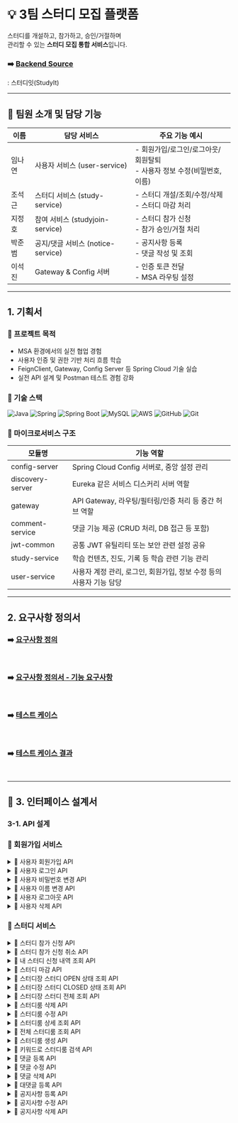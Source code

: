 # 💡 3팀 스터디 모집 플랫폼

스터디를 개설하고, 참가하고, 승인/거절하며  
관리할 수 있는 **스터디 모집 통합 서비스**입니다.

### ➡️ [Backend Source](https://github.com/backend20250319/BE09-3rd-3team)
: 스터디잇(StudyIt)

---
## 👥 팀원 소개 및 담당 기능

| 이름   | 담당 서비스                  | 주요 기능 예시                                                 |
|--------|-------------------------------|------------------------------------------------------------------|
| 임나연 | 사용자 서비스 (user-service)   | - 회원가입/로그인/로그아웃/회원탈퇴<br/>- 사용자 정보 수정(비밀번호, 이름)                        |
| 조석근 | 스터디 서비스 (study-service) | - 스터디 개설/조회/수정/삭제<br/>- 스터디 마감 처리            |
| 지정호 | 참여 서비스 (studyjoin-service) | - 스터디 참가 신청<br/>- 참가 승인/거절 처리                 |
| 박준범 | 공지/댓글 서비스 (notice-service) | - 공지사항 등록<br/>- 댓글 작성 및 조회                     |
| 이석진 | Gateway & Config 서버        | - 인증 토큰 전달<br/>- MSA 라우팅 설정                          |

---
## 1. 기획서


### 🎯 프로젝트 목적

- MSA 환경에서의 실전 협업 경험
- 사용자 인증 및 권한 기반 처리 흐름 학습
- FeignClient, Gateway, Config Server 등 Spring Cloud 기술 실습
- 실전 API 설계 및 Postman 테스트 경험 강화


### 🚀 기술 스택

![Java](https://img.shields.io/badge/Java-007396?style=for-the-badge&logo=java&logoColor=white)
![Spring](https://img.shields.io/badge/Spring-6DB33F?style=for-the-badge&logo=spring&logoColor=white)
![Spring Boot](https://img.shields.io/badge/SpringBoot-6DB33F?style=for-the-badge&logo=springboot&logoColor=white)
![MySQL](https://img.shields.io/badge/MySQL-4479A1?style=for-the-badge&logo=mysql&logoColor=white)
![AWS](https://img.shields.io/badge/AWS-232F3E?style=for-the-badge&logo=amazonaws&logoColor=white)
![GitHub](https://img.shields.io/badge/GitHub-181717?style=for-the-badge&logo=github&logoColor=white)
![Git](https://img.shields.io/badge/Git-F05032?style=for-the-badge&logo=git&logoColor=white)

### 🧩 마이크로서비스 구조
| 모듈명           | 기능 역할                                                |
|------------------|-----------------------------------------------------------|
| config-server     | Spring Cloud Config 서버로, 중앙 설정 관리                      |
| discovery-server  | Eureka 같은 서비스 디스커리 서버 역할                          |
| gateway           | API Gateway, 라우팅/필터링/인증 처리 등 중간 허브 역할           |
| comment-service   | 댓글 기능 제공 (CRUD 처리, DB 접근 등 포함)                    |
| jwt-common        | 공통 JWT 유틸리티 또는 보안 관련 설정 공유                      |
| study-service     | 학습 컨텐츠, 진도, 기록 등 학습 관련 기능 관리                   |
| user-service      | 사용자 계정 관리, 로그인, 회원가입, 정보 수정 등의 사용자 기능 담당 |


---
## 2. 요구사항 정의서
### ➡️ [요구사항 정의](https://docs.google.com/spreadsheets/d/1HtXuEdEVc-X33P9dlSijZ4n9vdVsh1qGxlXfCI01yM8/edit?gid=2066474634#gid=2066474634)
</br>

### ➡️ [요구사항 정의서 - 기능 요구사항](https://docs.google.com/spreadsheets/d/1HtXuEdEVc-X33P9dlSijZ4n9vdVsh1qGxlXfCI01yM8/edit?gid=2019732067#gid=2019732067)
</br>

### ➡️ [테스트 케이스](https://docs.google.com/spreadsheets/d/1HtXuEdEVc-X33P9dlSijZ4n9vdVsh1qGxlXfCI01yM8/edit?gid=0#gid=0)
</br>

### ➡️ [테스트 케이스 결과](https://docs.google.com/spreadsheets/d/1HtXuEdEVc-X33P9dlSijZ4n9vdVsh1qGxlXfCI01yM8/edit?gid=1961251299#gid=1961251299)
</br>


---


## 🧻 3. 인터페이스 설계서
### 3-1. API 설계

### 👤 회원가입 서비스
<details>
    <summary>📌 사용자 회원가입 API</summary>

### 📤 요청 정보

- **HTTP 메서드**: `POST`
- **URL**: `http://localhost:8080/user/signup`
- **Content-Type**: `application/json`

### 📦 요청 바디 (Request Body)

```json
{
  "userId": "user12",
  "password": "user12",
  "name": "user12"
}

```

| 필드명 | 타입 | 필수 | 설명 |
| --- | --- | --- | --- |
| userId | string | ✅ | 사용자 고유 ID. 로그인 시 사용되며 시스템 내에서 중복될 수 없음 |
| password | string | ✅ | 사용자 계정 비밀번호. 보안상 암호화되어 저장되어야 함 |
| name | string | ✅ | 사용자 실명 또는 닉네임. 사용자 프로필 등에 노출될 수 있음 |

### 📥 응답 정보

- **HTTP 상태코드**: `201 Created`
- **Content-Type**: `application/json`

### 📄 응답 바디 구조

| 필드명 | 타입 | 설명 |
| --- | --- | --- |
| success | boolean | 요청이 성공했는지 여부 (`true` 또는 `false`) |
| data | null | 현재 사용되지 않으며 향후 확장을 위해 예약된 필드 |
| errorCode | null | 오류 발생 시 코드가 입력됨. 성공 시에는 `null` |
| message | string | 안내 또는 오류 메시지. 성공 시에는 빈 문자열 또는 간단 메시지 |
| timestamp | string | 응답 생성 시간 (ISO 8601 형식 문자열) |

---

### ✅ 성공 응답 예시

```json
{
  "success": true,
  "data": null,
  "errorCode": null,
  "message": "",
  "timestamp": "2025-06-15T18:55:00.000"
}

```


### ❌ 실패 예시 -1 (중복된 userId)

```json
{
  "success": false,
  "data": null,
  "errorCode": "DUPLICATE_USER",
  "message": "이미 존재하는 사용자 ID 입니다.",
  "timestamp": "2025-06-15T18:55:30.123"
}

```

### ❌ 실패 예시 -2 (필드값 공백)

```json
{
  "success": false,
  "data": null,
  "errorCode": "INVALID_USER_ID", // INVALID_PASSWORD, INVALID_NAME
  "message": "아이디는 필수 입력값입니다.", // 비밀번호는 필수 입력 항목입니다. , 이름은 필수 입력 항목입니다.
  "timestamp": "2025-06-15T18:55:30.123"
}
```


###📝 참고 사항

- `userId`는 반드시 고유해야 하며, 중복된 경우 400 오류 또는 사용자 정의 오류 코드가 반환됩니다.
- 비밀번호는 절대 평문으로 저장되어서는 안 되며, 반드시 해시 암호화 처리가 필요합니다.
- 보안을 위해 최소 비밀번호 정책 및 유효성 검사를 서버 또는 클라이언트 단에서 추가하는 것이 좋습니다.
</details>

<details>
    <summary>📌 사용자 로그인 API</summary>
## 📤 요청 정보

- **HTTP 메서드**: `POST`
- **URL**: `http://localhost:8080/user/login`
- **Content-Type**: `application/json`

### 📦 요청 바디 (Request Body)

```json
{
  "userId": "user08",
  "password": "user08"
}
```

| 필드명 | 타입 | 필수 | 설명 |
| --- | --- | --- | --- |
| userId | string | ✅ | 로그인 대상 사용자 ID |
| password | string | ✅ | 해당 사용자 ID에 대한 비밀번호 |


## 📥 응답 정보

- **Content-Type**: `application/json`

### 응답 구조

| 필드명 | 타입 | 설명 |
| --- | --- | --- |
| success | boolean | 로그인 성공 여부 |
| data | object | 로그인 성공 시 토큰 정보를 포함하는 객체 |
| ┗ accessToken | string | API 인증을 위한 액세스 토큰 (Bearer Token 등) |
| ┗ refreshToken | string | 액세스 토큰 만료 시 재발급 요청에 사용되는 토큰 |
| errorCode | string or null | 실패 시 에러 코드, 성공 시에는 null |
| message | string | 로그인 처리 결과에 대한 메시지 |
| timestamp | string | 응답이 생성된 시간 (ISO-8601 형식) |

### ✅ 로그인 성공 응답 예시

```json
{
  "success": true,
  "data": {
    "accessToken": "eyJhbGciOiJIUzI1NiIsInR5cCI6IkpXVCJ9...",
    "refreshToken": "d4b9ef3a-d2e4-4c77-bcc1-3f8c304b3d10"
  },
  "errorCode": null,
  "message": "",
  "timestamp": "2025-06-15T19:20:00.000"
}
```

### ❌ 로그인 실패 예시

```json
{
  "success": false,
  "data": null,
  "errorCode": "INVALID_CREDENTIALS",
  "message": "아이디 또는 비밀번호가 올바르지 않습니다.",
  "timestamp": "2025-06-15T19:21:12.000"
}
```
</details>


<details>
    <summary>📌 사용자 비밀번호 변경 API</summary>

## 📤 요청 정보

- **HTTP 메서드**: `PATCH`
- **URL**: `http://localhost:8080/user/{username}/password`
- **Content-Type**: `application/json`
- **인증 필요**: ✅ 로그인 필요 (본인만 가능)

### 🔧 경로 변수 (Path Variable)

| 변수명 | 타입 | 필수 | 설명 |
| --- | --- | --- | --- |
| username | string | ✅ | 비밀번호를 변경할 사용자 ID |


### 📦 요청 바디 (Request Body)

```json
{
  "currentPassword": "user12",
  "newPassword": "user13"
}
```

| 필드명 | 타입 | 필수 | 설명 |
| --- | --- | --- | --- |
| currentPassword | string | ✅ | 현재 사용자의 비밀번호 (본인 인증용) |
| newPassword | string | ✅ | 새로 설정할 비밀번호 (서버의 비밀번호 정책 적용) |


## 📥 응답 정보

### 📄 성공 응답 구조

| 필드명 | 타입 | 설명 |
| --- | --- | --- |
| success | boolean | 비밀번호 변경 성공 여부 |
| data | object | 변경 전후 비밀번호 요약 정보 (`before`, `after` 등) |
| errorCode | string | 실패 시 오류 코드, 성공 시 `null` |
| message | string | 안내 또는 실패 메시지 |
| timestamp | string | 응답 시간 (ISO 8601 형식) |


### ✅ 성공 응답 예시

```json
{
  "success": true,
  "data": {
    "before": "******",
    "after": "user13"
  },
  "errorCode": null,
  "message": "비밀번호가 성공적으로 변경되었습니다.",
  "timestamp": "2025-06-15T19:55:00.000"
}
```

> ⚠ 실제 비밀번호를 그대로 노출하지 않고 "****" 또는 비밀번호 길이, 변경 여부 정도만 요약해서 반환하는 것이 보안상 안전합니다.

### ❌ 실패 응답 예시

### 1. 사용자를 찾을 수 없는 경우

- **Status Code**: `400 Bad Request`
- **Content-Type**: `application/json`

```json
"해당 사용자를 찾을 수 없습니다."
```
### 2. 현재 비밀번호가 일치하지 않는 경우

```json
"현재 비밀번호가 올바르지 않습니다."
```
    
</details>

<details>
    <summary>📌 사용자 이름 변경 API</summary>

### 📤 요청 정보

- **HTTP 메서드**: `PATCH`
- **URL**: `http://localhost:8080/user/{userId}/name`
- **Content-Type**: `application/json`
- **인증 필요**: ✅ 로그인된 사용자만 가능 (보통 본인만 가능)

### 🔧 경로 변수 (Path Variable)

| 이름 | 타입 | 필수 | 설명 |
| --- | --- | --- | --- |
| userId | string | ✅ | 이름을 변경할 대상 사용자 ID |


### 📦 요청 바디 (Request Body)

| 필드명 | 타입 | 필수 | 설명 |
| --- | --- | --- | --- |
| name | string | ✅ | 새로 설정할 사용자 이름 |

### 📥 응답 정보

| 필드명 | 타입 | 설명 |
| --- | --- | --- |
| success | boolean | 요청 성공 여부 |
| data | null | 현재는 사용되지 않음 |
| errorCode | string | 오류 발생 시 반환되는 에러 코드 (성공 시 `null`) |
| message | string | 결과에 대한 메시지 |
| timestamp | string | 응답 생성 시간 (ISO 8601 형식) |

### ✅ 성공 응답 예시

```json
{
  "success": true,
  "data": null,
  "errorCode": null,
  "message": "이름이 성공적으로 변경되었습니다.",
  "timestamp": "2025-06-15T19:45:00.000"
}
```

### ❌ 실패 응답 예시 — 사용자 없음

- **HTTP 상태 코드**: `400 Bad Request`
- **Content-Type**: `application/json`

```json

  "해당 사용자를 찾을 수 없습니다."
```

### 📝 참고 사항

- 요청자는 보통 본인이어야 하며, 다른 사용자의 이름은 변경할 수 없습니다.
- 존재하지 않는 `userId`로 요청 시 400 상태 코드와 함께 `"해당 사용자를 찾을 수 없습니다."`라는 메시지를 반환합니다.
- 이름에 대해 공백 또는 최대 길이 제한 등의 유효성 검사가 포함될 수 있습니다.
</details>



<details>
    <summary>📌 사용자 로그아웃 API</summary>

### 📤 요청 정보

- **HTTP 메서드**: `POST`
- **URL**: `http://localhost:8080/user/logout`
- **Content-Type**: `application/json`
- **인증 필요**: ✅ 로그인 상태에서 사용 (일반적으로 AccessToken 함께 전달됨)


### 📦 요청 바디 (Request Body)

```json
{
  "refreshToken": "eyJhbGciOiJIUzUxMiJ9.eyJzdWIiOiJ..."
}
```

| 필드명 | 타입 | 필수 | 설명 |
| --- | --- | --- | --- |
| refreshToken | string | ✅ | 현재 사용자의 세션에 발급된 리프레시 토큰 |


### 📥 응답 정보

| 필드명 | 타입 | 설명 |
| --- | --- | --- |
| success | boolean | 요청 성공 여부 |
| data | null | 로그아웃 처리이므로 데이터는 `null` |
| errorCode | string | 실패 시 오류 코드 (`INVALID_TOKEN`, `UNAUTHORIZED`) 등 |
| message | string | 결과 메시지 |
| timestamp | string | 응답 생성 시각 (ISO 8601 형식) |

### ✅ 성공 응답 예시 (`200 OK`)

```json
{
  "success": true,
  "data": null,
  "errorCode": null,
  "message": "로그아웃이 성공적으로 완료되었습니다.",
  "timestamp": "2025-06-15T20:05:00.000"
}

```

### ❌ 실패 응답 예시 — 잘못된 또는 만료된 토큰 (`401 Unauthorized`)

```json
{
  "error": "Unauthorized",
  "message": "Full authentication is required to access this resource"
}
```
</details>


<details>
    <summary>📌 사용자 삭제 API</summary>

### 📤 요청 정보

- **HTTP 메서드**: `DELETE`
- **URL**: `http://localhost:8080/user/{username}/delete`
- **인증 필요**: ✅ 로그인된 사용자
- **Content-Type**: 없음 (Body 필요 없음)

### 🔧 경로 변수 (Path Variable)

| 변수명 | 타입 | 필수 | 설명 |
| --- | --- | --- | --- |
| username | string | ✅ | 삭제 대상 사용자의 고유 ID |

> 예:
> 
> 
> `DELETE http://localhost:8080/user/user12/delete`
> 

### 📥 응답 정보

응답은 JSON 형식이며 다음과 같은 구조를 가집니다:

| 필드명 | 타입 | 설명 |
| --- | --- | --- |
| success | boolean | 요청 성공 여부 (`true` or `false`) |
| data | null | 삭제 작업이므로 일반적으로 `null` 반환 |
| errorCode | string | 실패 시 반환되는 에러 코드 (성공 시 `null`) |
| message | string | 처리 결과에 대한 설명 메시지 |
| timestamp | string | 응답 생성 시각 (ISO 8601 형식) |

### ✅ 사용자 삭제 성공 응답 예시

```json
{
  "success": true,
  "data": null,
  "errorCode": null,
  "message": "회원 탈퇴가 완료되었습니다.",
  "timestamp": "2025-06-15T20:10:00.000"
}
```

### ❌ 실패 응답 예시 1 — 사용자가 존재하지 않음

- **HTTP 상태 코드**: `400 Bad Request`
- **Content-Type**: `application/json`

```json
  "해당 사용자를 찾을 수 없습니다."
```

### ❌ 실패 응답 예시 2 — 본인이 아닌 사용자 요청

```json
{
  "success": false,
  "data": null,
  "errorCode": "UNAUTHORIZED",
  "message": "본인만 탈퇴할 수 있습니다.",
  "timestamp": "2025-06-15T20:12:00.000"
}
```

### 📝 참고 사항

- `username`은 시스템 내에서 실제로 존재하는 사용자여야 합니다.
- 본인이 아닌 계정을 삭제하려는 경우 `403 Forbidden` 또는 `400 Bad Request`가 반환될 수 있습니다.
- 삭제 처리는 보통 논리 삭제(soft delete) 또는 물리 삭제 중 정책에 따라 다를 수 있습니다.
</details>


### 📕 스터디 서비스
<details>
    <summary>📌 스터디 참가 신청 API</summary>
    
### 📤 요청 정보

- **메서드(Method)**: `POST`
- **URL**: `http://localhost:8080/study/join`
- **헤더(Headers)**:
    - `Content-Type: application/json`
    - `Authorization: Bearer {토큰}`

### 📦 요청 바디 (Request Body)

```json
{
  "studyRoomId": 1
}

```

| 필드명 | 타입 | 필수 여부 | 설명 |
| --- | --- | --- | --- |
| studyRoomId | integer | ✅ 필수 | 참가하려는 스터디의 고유 ID 값입니다 |

### 📥 응답 정보

응답은 JSON 형식이며, 아래와 같은 필드를 포함합니다.

| 필드명 | 타입 | 설명 |
| --- | --- | --- |
| success | boolean | 요청 성공 여부 (`true` 또는 `false`) |
| data | string | 응답 관련 데이터 또는 메시지 (성공 시 안내 메시지 등) |
| errorCode | string | 실패 시 반환되는 에러 코드 (성공 시 `null`) |
| message | string | 실패 사유에 대한 설명 메시지 (성공 시 `null`) |
| timestamp | string | 응답 시간 (ISO-8601 형식의 타임스탬프) |

---

### ✅ 성공 응답 예시

```json
{
  "success": true,
  "data": "스터디 참여 신청이 완료되었습니다.",
  "errorCode": null,
  "message": null,
  "timestamp": "2025-06-15T17:45:00.123"
}

```
### ❌ 실패 응답 예시 1 - 신청한 스터디에 재 신청 시

```json
{
  "success": false,
  "data": null,
  "errorCode": "DUPLICATE_STUDY",
  "message": "이미 신청한 스터디입니다.",
  "timestamp": "2025-06-15T17:45:12.456"
}

```

### ❌ 실패 응답 예시 2 - 존재하지 않는 StudyRoomId 값 입력 시

```json
{
    "success": false,
    "data": null,
    "errorCode": "STUDY_NOT_FOUND",
    "message": "스터디 ID : 123에 해당하는 스터디를 찾을 수 없습니다.",
    "timestamp": "2025-06-15T17:04:18.8901431"
}

```

### 📝 비고

- 인증된 사용자만 호출 가능합니다.
- 이미 신청한 스터디에 다시 신청할 경우 `DUPLICATE_STUDY` 에러가 반환됩니다.
- `studyRoomId` 값이 존재하는지 백엔드에서 확인합니다.
</details>

<details>
    <summary>📌 스터디 참가 신청 취소 API</summary>

### 📤 요청 정보

- **메서드(Method)**: `DELETE`
- **URL**: `http://localhost:8080/study/cancel/{id}`
- **인증 필요**: ✅ `Bearer 토큰` 필요 (로그인 유저 기준)

### 📌 경로 파라미터 (Path Parameter)

| 이름 | 타입 | 필수 | 설명 |
| --- | --- | --- | --- |
| id | Long | ✅ | 취소하려는 스터디의 고유 ID (`studyRoomId`) |

예: `DELETE http://localhost:8080/study/cancel/{studyRoomId}`

### ❌ 요청 바디 (Request Body)

- 없음 (Body 없이 요청합니다)

### 📥 응답 정보 (Response)

| 필드명 | 타입 | 설명 |
| --- | --- | --- |
| success | boolean | 요청 성공 여부 |
| data | string | 메시지 또는 결과 데이터 (`성공 시 취소 안내 메시지`) |
| errorCode | string | 실패 시 에러 코드 (`성공 시 null`) |
| message | string | 실패 시 상세 메시지 (`성공 시 null`) |
| timestamp | string | 응답 생성 시간 (ISO-8601 형식) |

### ✅ 성공 응답 예시

```json
{
  "success": true,
  "data": "스터디 신청이 성공적으로 취소되었습니다.",
  "errorCode": null,
  "message": null,
  "timestamp": "2025-06-15T17:50:23.456"
}

```

### ❌ 실패 응답 예시 1 — 신청 내역 없음

```json
{
  "success": false,
  "data": null,
  "errorCode": "STUDY_NOT_FOUND",
  "message": "해당 유저는 이 스터디에 신청한 내역이 없습니다.",
  "timestamp": "2025-06-15T17:51:01.789"
}

```
### ❌ 실패 응답 예시 2 — 상태가 대기(PENDING)가 아님

```json
{
  "success": false,
  "data": null,
  "errorCode": "INVALID_STATUS",
  "message": "대기 상태(PENDING)인 신청만 취소할 수 있습니다.",
  "timestamp": "2025-06-15T17:51:30.000"
}

```
### 📝 비고

- 이 API는 로그인한 사용자의 신청 내역 중 `대기 상태(PENDING)`인 것만 취소할 수 있습니다.
- 승인된 신청(예: `APPROVED`, `REJECTED`)은 취소할 수 없습니다.
- 스터디 ID는 존재해야 하며, 유효하지 않으면 `STUDY_NOT_FOUND` 오류가 발생합니다.

</details>


<details>
    <summary>📌 내 스터디 신청 내역 조회 API</summary>
    
### 📤 요청 정보

- **메서드(Method)**: `GET`
- **URL**: `http://localhost:8080/study/me`
- **인증 필요**: ✅ `Bearer 토큰` 필요 (로그인된 사용자 기준)

### 📥 응답 정보

| 필드명 | 타입 | 설명 |
| --- | --- | --- |
| success | boolean | 요청 성공 여부 (`true` 또는 `false`) |
| data | array 또는 string | 사용자의 스터디 신청 내역 리스트 (`없으면 빈 문자열 ""`) |
| errorCode | string 또는 null | 실패 시 에러 코드 (성공 시 `null`) |
| message | string 또는 null | 실패 또는 안내 메시지 (성공 시 `null`) |
| timestamp | string | 응답 시간 (ISO-8601 형식) |

### 🔍 data 내부 구조 (성공 시 array)

| 필드명 | 타입 | 설명 |
| --- | --- | --- |
| id | integer | 신청 내역 고유 ID |
| studyRoomId | integer | 신청한 스터디룸의 ID |
| title | string | 스터디 제목 |
| description | string | 스터디 설명 |
| category | string | 카테고리 |
| status | string | 신청 상태 (`PENDING`, `APPROVED` 등) |
| createdAt | string | 신청 일시 |

### ✅ 예시 응답 (내역 존재 시)

```json
{
  "success": true,
  "data": [
    {
      "id": 12,
      "studyRoomId": 101,
      "title": "자바 스터디",
      "description": "초급 자바 프로그래밍 공부",
      "category": "프로그래밍",
      "status": "PENDING",
      "createdAt": "2025-06-10T14:32:45.000"
    }
  ],
  "errorCode": null,
  "message": null,
  "timestamp": "2025-06-15T18:10:22.123"
}

```

### ✅ 예시 응답 (내역 없음)

```json
{
  "success": true,
  "data": "신청한 스터디가 없습니다.",
  "errorCode": null,
  "message": null,
  "timestamp": "2025-06-15T18:12:00.789"
}

```

### 📝 비고

- 반환되는 스터디 신청 상태는 예: `PENDING`, `APPROVED`, `REJECTED` 등이 될 수 있습니다.
- 이 API는 사용자 개인의 스터디 활동을 효과적으로 관리하기 위해 유용합니다.
</details>

<details>
    <summary>📌 스터디 마감 API</summary>

### 📤 요청 정보

- **HTTP 메서드**: `PUT`
- **URL**: `http://localhost:8080/study/close/{studyRoomId}`
- **Content-Type**: 없음
- **인증 필요**: ✅ 로그인 필요 (스터디 생성자 또는 관리자만 허용)

### 🔧 경로 변수 (Path Parameter)

| 변수명 | 타입 | 필수 | 설명 |
| --- | --- | --- | --- |
| studyId | integer | ✅ | 종료하려는 스터디의 고유 ID |

예시 요청:

`PUT http://localhost:8080/study/close/5`

### 📥 응답 정보

### ✅ 성공 시 (200 OK)

```json
[]

### ❌ 실패 시 (404 Not Found 등)

```json
{
  "error": "Study Not Found",
  "message": "해당 스터디룸을 찾을수 없습니다. id=100",
  "timestamp": "2025-06-16T12:36:19.686847",
  "status": 404
}
```

### 📝 참고 사항

- 이 API는 스터디룸이 `OPEN` 상태일 때만 마감이 가능합니다. 이미 `CLOSED` 상태이면 중복 마감 요청을 방지해야 합니다.
- 마감된 스터디는 이후 신청, 수정이 제한되며, **읽기 전용** 상태로 전환됩니다.
- 마감 일시는 `closedAtFormatted` 필드로 별도 저장되거나 응답에 포함될 수 있습니다.
</details>


<details>
    <summary>📌 스터디장 스터디 OPEN 상태 조회 API</summary>
    
### 📤 요청 정보

- **HTTP 메서드**: `GET`
- **URL**: `http://localhost:8080/study/statuses/user/{userId}/open`

### 📌 경로 변수 (Path Parameters)

| 이름 | 타입 | 설명 |
| --- | --- | --- |
| `userId` | string | 오픈된 스터디 상태를 조회할 사용자의 고유 ID (예: `user100`) |

### 📤 응답

요청에 성공하면, 해당 사용자가 개설한 **오픈 상태의 스터디 목록**을 JSON 배열 형식으로 반환합니다.

### ✅ 응답 구조 (Array of Objects)

| 필드명 | 타입 | 설명 |
| --- | --- | --- |
| `studyRoomId` | integer | 스터디 고유 ID |
| `organizerId` | string | 스터디 개설자 ID |
| `userId` | string | 스터디에 연관된 사용자 ID |
| `status` | string | 스터디 상태 (예: `OPEN`) |

### 📘 응답 예시

### ▶ 스터디가 존재할 경우(200 OK):

```json
[
  {
    "studyRoomId": 1,
    "organizerId": "user08",
    "userId": "user08",
    "status": "OPEN"
  }
]
```

### ▶ 오픈된 스터디가 없을 경우:

```json
[]
```

### 📌 요약

이 엔드포인트는 사용자가 현재 참여하거나 개설한 **오픈 상태의 스터디 목록을 확인할 때** 유용합니다.

응답은 사용자의 활성 스터디 목록을 나열하거나, 오픈된 스터디가 없을 경우 빈 배열을 반환합니다.
    
</details>


<details>
    <summary>📌 스터디장 스터디 CLOSED 상태 조회 API</summary>

### 📌 엔드포인트

- **HTTP 메서드**: `GET`
- **URL**: `http://localhost:8080/study/statuses/user/{userId}/closed`

### 📄 설명

이 엔드포인트는 특정 사용자(`userId`)의 **종료된(Closed)** 스터디 상태를 조회하는 데 사용됩니다.

즉, 더 이상 활성화되지 않은 스터디(마감된 스터디)에 대한 정보를 가져옵니다.

### 📥 요청 파라미터

| 이름 | 위치 | 타입 | 설명 |
| --- | --- | --- | --- |
| `userId` | 경로 변수(Path) | string | 스터디 상태를 조회할 사용자의 고유 ID (예: `user100`) |

### 📤 응답 형식

응답은 JSON 배열 형식이며, 사용자의 **종료된 스터디 상태 객체 목록**을 포함합니다.

각 객체는 아래와 같은 필드를 가질 수 있습니다:

| 필드명 | 타입 | 설명 |
| --- | --- | --- |
| `studyRoomId` | integer | 스터디 고유 ID |
| `organizerId` | string | 스터디 개설자 ID |
| `userId` | string | 스터디에 연관된 사용자 ID |
| `status` | string | 스터디 상태 (`CLOSED`) |

### 📘 응답 예시

### ▶ 스터디가 존재할 경우:

```json
[
  {
    "studyRoomId": 2,
    "organizerId": "user08",
    "userId": "user08",
    "status": "CLOSED"
  }
]
```

### ▶ 종료된 스터디가 없을 경우:

```json
[]
```

### 📌 비고

- 응답은 스터디 상태 객체 배열이거나,
- 사용자가 종료한 스터디가 없을 경우에는 **빈 배열**을 반환합니다.
    
</details>

<details>
    <summary>📌 스터디장 스터디 전체 조회 API</summary>

### 📥 요청 정보

- **HTTP 메서드**: `GET`
- **URL**: `http://localhost:8080/study/statuses/user/{userId}`
- **경로 파라미터**:
    - `userId` (문자열): 상태를 조회할 대상 사용자의 ID

---

### 📤 응답 정보

응답은 **JSON 형식의 배열**로 반환되며, 해당 사용자와 관련된 모든 스터디 상태 정보를 포함합니다.

구조는 다음과 같습니다:

### ✅ 성공 응답 (200 OK)

- **응답 내용**:

```json

[
  {
    "studyRoomId": 0,
    "organizerId": "organizer01",
    "userId": "user02",
    "status": "approved"
  }
]

```

- 각 객체는 다음 정보를 포함합니다:
    - `studyRoomId` (정수): 스터디 방의 고유 ID
    - `organizerId` (문자열): 방을 개설한 조직자 ID
    - `userId` (문자열): 상태를 조회한 사용자 ID
    - `status` (문자열): 해당 스터디에서 사용자의 현재 상태 (`waiting`, `approved`, `rejected` 등)

### ❌ 실패 응답 ( 200 OK + 빈 배열)

- 사용자의 스터디 상태 정보가 **없을 경우**, 빈 배열이 반환됩니다:

```json

[]

```

이것은 다음을 의미할 수 있습니다:

- 해당 사용자가 존재하지 않거나
- 현재 어떤 스터디에도 속하지 않음

### 💡 비고

- `userId`가 정확하고 유효한 값인지 확인하세요.
- 이 엔드포인트는 **사용자의 스터디 참여 상태를 효과적으로 추적**하고 관리하는 데 유용합니다.
- JSON 응답 구조는 구현에 따라 약간 변경될 수 있습니다.
    
</details>

<details>
    <summary>📌 스터디룸 삭제 API</summary>

### 📤 요청 정보

- **HTTP 메서드**: `DELETE`
- **URL**: `http://localhost:8080/study/delete/{studyRoomId}`
- **Content-Type**: 없음
- **인증 필요**: ✅ 로그인 필요 (스터디 개설자 또는 관리자 권한 필요)

---

### 🔧 경로 변수 (Path Parameter)

| 이름 | 타입 | 필수 | 설명 |
| --- | --- | --- | --- |
| studyRoomId | integer | ✅ | 삭제할 스터디룸의 고유 ID 값 |

예시:

`DELETE http://localhost:8080/study/delete/3`


### 📥 응답 정보

| HTTP 상태 코드 | 설명 |
| --- | --- |
| `204 No Content` | 스터디 삭제 성공. 본문 없이 상태 코드만 반환됨 |
| `404 Not Found` | 해당 ID의 스터디룸이 존재하지 않음. 오류 메시지를 포함한 JSON 반환 |

### ✅ 삭제 성공 응답 예시

- **Status Code**: `204 No Content`
- **Body**: 없음

### ❌ 삭제 실패 응답 예시 (존재하지 않는 studyRoomId)

- **Status Code**: `404 Not Found`
- **Content-Type**: `application/json`

```json
{
    "error": "스터디 상태 레코드를 찾을 수 없습니다. id=
}
```

### 📝 참고 사항

- 이 요청은 스터디룸이 실제로 존재하고, 사용자가 해당 스터디의 **삭제 권한을 보유**해야만 성공합니다.
- 삭제된 스터디룸은 복구되지 않으며, 관련 신청 내역이나 활동 기록도 함께 무효화될 수 있습니다.
- 프론트엔드에서는 `204` 응답을 받으면 목록에서 해당 스터디를 제거하고, `404` 응답 시 사용자에게 “존재하지 않는 스터디입니다.” 등의 알림을 제공해야 합니다.

</details>

<details>
    <summary>📌 스터디룸 수정 API</summary>

### 📤 요청 정보

- **HTTP 메서드**: `PUT`
- **URL**: `http://localhost:8080/study/update/{studyRoomId}`
- **Content-Type**: `application/json`
- **인증 필요**: ✅ 로그인 필요 (스터디 개설자 또는 관리자 권한)

### 📦 요청 바디 예시

```json
{
  "title": "기본부터 시작하는 JPA!!",
  "description": "초보자 대상으로 하는 JPA 학습입니다.",
  "category": "#백엔드#BackEnd#풀스택",
  "maxMembers": 10
}
```

| 파라미터 | 타입 | 필수 | 설명 |
| --- | --- | --- | --- |
| title | string | ✅ | 수정할 스터디 제목 |
| description | string | ✅ | 수정할 스터디 설명 |
| category | string | ✅ | 해시태그 또는 분류 문자열 |
| maxMembers | integer | ✅ | 최대 모집 인원 |

### 📥 응답 정보

- **HTTP 상태 코드**: `200 OK` (성공 시) / `400 Bad Request` (에러 시)
- **Content-Type**: `application/json`

### ✅ 성공 응답 예시

```json
{
  "studyRoomId": 2,
  "title": "기본부터 시작하는 JPA!!",
  "description": "초보자 대상으로 하는 JPA 학습입니다.",
  "organizer": "홍길동",
  "status": "OPEN",
  "category": "#백엔드#BackEnd#풀스택",
  "maxMembers": 10,
  "createdAtFormatted": "2025-06-01 10:00",
  "closedAtFormatted": null
  }
```

### ❌ 실패 응답 예시 - 1 (존재하지 않는 스터디룸 수정 요청 시)

- **상태 코드**: `400 Bad Request`

```json
{
    "error": "스터디 상태 레코드를 찾을 수 없습니다. id=133"
}
```

### ❌ 실패 응답 예시 - 2 (Title 공백 수정 시)

```json
{
    "error": "Invalid Study Request",
    "message": "수정할 제목은 비어 있을 수 없습니다.",
    "timestamp": "2025-06-16T12:15:00.2349671",
    "status": 400
}
```

### ❌ 실패 응답 예시 - 3 (maxMembers 값이 0 일때)

```json
{
    "error": "Invalid Study Request",
    "message": "최대 인원은 1명 이상이어야 합니다.",
    "timestamp": "2025-06-16T12:17:50.6740241",
    "status": 400
}
```

### 📝 참고 사항

- `maxMembers`는 1 이상이어야 하며, 서버 측에서 유효성 검사 필요
- `category`는 클라이언트에서 `#태그1#태그2` 형식으로 전송, 백엔드에서는 분리 가능
- 수정 후 응답 객체는 생성 시와 동일한 구조를 유지하며, `studyRoomId`를 기준으로 변경된 정보를 확인 가능
  
</details>


<details>
    <summary>📌 스터디룸 상세 조회 API</summary>
    
### 📤 요청 정보

- **HTTP 메서드**: `GET`
- **URL**: `http://localhost:8080/study/search/{studyRoomid}`
- **Content-Type**: 없음
- **인증 필요**: ✅ 로그인된 사용자 (예: JWT 토큰)

### 🔧 경로 변수 (Path Parameter)

| 이름 | 타입 | 필수 | 설명 |
| --- | --- | --- | --- |
| id | integer | ✅ | 조회할 스터디룸의 고유 ID |

예시:

`GET http://localhost:8080/study/search/1`

### 📥 응답 정보

- **성공 시 상태 코드**: `200 OK`
- **실패 시 상태 코드**: `404 Not Found`
- **Content-Type**: `application/json`

### 📄 성공 응답 구조

| 필드명 | 타입 | 설명 |
| --- | --- | --- |
| studyRoomId | integer | 스터디룸의 고유 ID |
| title | string | 스터디 제목 |
| description | string | 스터디 설명 |
| organizer | string | 주최자 이름 |
| status | string | 현재 상태 (`OPEN`, `CLOSED`, `FULL` 등) |
| category | string | 카테고리 또는 태그 |
| maxMembers | integer | 최대 참여 인원 수 |
| createdAtFormatted | string | 생성일시 (YYYY-MM-DD HH:mm 형식) |
| closedAtFormatted | string or null | 종료일시 (종료 전이면 `null`) |

### ✅ 성공 응답 예시

```json
{
  "studyRoomId": 133,
  "title": "React 기초 스터디",
  "description": "리액트 기본 문법과 프로젝트 실습",
  "organizer": "박개발",
  "status": "OPEN",
  "category": "#프론트엔드",
  "maxMembers": 8,
  "createdAtFormatted": "2025-06-10 18:00",
  "closedAtFormatted": null
  }
```

### ❌ 실패 응답 예시 — ID에 해당하는 스터디룸이 없는 경우

- **Status**: `404 Not Found`
- **Content-Type**: `application/json`

```json
{
  "error": "해당 스터디룸을 찾을 수 없습니다. id=133"
}
```
### 📝 참고 사항

- 존재하지 않는 `studyRoomId`로 요청할 경우 `404 Not Found` 응답이 반환됩니다.
- 이 API는 주로 스터디룸 목록에서 특정 항목을 클릭했을 때 **상세 페이지 조회** 용도로 사용됩니다.
- 프론트엔드에서는 실패 응답을 받아 **"존재하지 않는 스터디입니다."** 등의 메시지로 사용자에게 안내해야 합니다.
    
</details>


<details>
    <summary>📌 전체 스터디룸 조회 API</summary>

### 📤 요청 정보

- **HTTP 메서드**: `GET`
- **URL**: `http://localhost:8080/study/searchAll`
- **Content-Type**: 없음 (Request Body 없음)
- **인증 필요**: ✅ 로그인된 사용자 (예: JWT 토큰)

### 📥 응답 정보

- **HTTP 상태코드**: `200 OK`
- **Content-Type**: `application/json`
- **응답 형태**: **스터디룸 객체 배열(JSON Array)**

### 📄 각 스터디룸 객체 구조

| 필드명 | 타입 | 설명 |
| --- | --- | --- |
| studyRoomId | integer | 스터디룸 고유 ID |
| title | string | 스터디 제목 |
| description | string | 스터디 설명 |
| organizer | string | 주최자 이름 |
| status | string | 현재 상태 (`OPEN`, `CLOSED` 등) |
| category | string | 카테고리 또는 해시태그 |
| maxMembers | integer | 최대 참여 가능 인원 수 |
| createdAtFormatted | string | 생성일시 (YYYY-MM-DD HH:mm 형태 등) |
| closedAtFormatted | string or null | 종료일시 (종료 전이면 `null`) |

### ✅ 성공 응답 예시

```json
[
  {
    "studyRoomId": 1,
    "title": "자바 백엔드 스터디",
    "description": "매주 화요일 온라인으로 진행합니다.",
    "organizer": "홍길동",
    "status": "OPEN",
    "category": "#백엔드",
    "maxMembers": 10,
    "createdAtFormatted": "2025-06-15 20:30",
    "closedAtFormatted": null
    },
  {
    "studyRoomId": 2,
    "title": "알고리즘 실전반",
    "description": "코딩 테스트 대비 집중 스터디",
    "organizer": "김철수",
    "status": "CLOSED",
    "category": "#알고리즘",
    "maxMembers": 15,
    "createdAtFormatted": "2025-05-01 10:00",
    "closedAtFormatted": "2025-06-01 18:00"
  }
]
```

### 📝 참고 사항

- 이 API는 **페이징 처리**가 없는 단순 전체 조회 기준입니다. (추후 페이지네이션 추가 가능)
- `status` 값은 백엔드 정책에 따라 `"OPEN"`, `"CLOSED"` 등 다양할 수 있습니다.
- 날짜 필드는 사용자에게 바로 보여줄 수 있도록 `createdAtFormatted` 형식으로 가공되어 전달됩니다.
- 프론트엔드에서는 이 목록을 테이블 또는 카드형 UI로 표현하여 사용자 탐색을 돕습니다.
- 
</details>


<details>
    <summary>📌 스터디룸 생성 API</summary>
    
### 📤 요청 정보

- **HTTP 메서드**: `POST`
- **URL**: `http://localhost:8080/study/create`
- **Content-Type**: `application/json`
- **인증 필요**: ✅ 로그인된 사용자 (예: JWT 토큰)
  
### 📦 요청 바디 (Request Body)

```json
{
  "title": "자바 백엔드 스터디",
  "description": "매주 온라인으로 진행하는 백엔드 학습 모임",
  "organizer": "홍길동",
  "category": "#백엔드",
  "maxMembers": 10
}
```

| 필드명 | 타입 | 필수 | 설명 |
| --- | --- | --- | --- |
| title | string | ✅ | 스터디 제목 |
| description | string | ✅ | 스터디 설명 |
| organizer | string | ✅ | 주최자 이름 (또는 생성자 표시용) |
| category | string | ✅ | 스터디 분류 태그 (예: `#백엔드`, `#알고리즘`) |
| maxMembers | integer | ✅ | 최대 모집 인원 (예: 10명) |

### 📥 응답 정보

- **HTTP 상태코드**: `201 Created`
- **Content-Type**: `application/json`

### 응답 바디 구조

| 필드명 | 타입 | 설명 |
| --- | --- | --- |
| studyRoomId | integer | 생성된 스터디룸의 고유 ID |
| title | string | 스터디 제목 |
| description | string | 스터디 설명 |
| organizer | string | 주최자 이름 |
| status | string | 현재 상태 (`OPEN`, `CLOSED` 등) |
| category | string | 스터디 분류 태그 |
| maxMembers | integer | 최대 모집 인원 |
| createdAtFormatted | string | 생성일시 (YYYY-MM-DD HH:mm 형식 등) |
| closedAtFormatted | string or null | 종료일시 (종료된 경우에만 값 존재, 없으면 `null`) |

### ✅ 성공 응답 예시

```json
{
  "studyRoomId": 1,
  "title": "자바 백엔드 스터디",
  "description": "매주 온라인으로 진행하는 백엔드 학습 모임",
  "organizer": "홍길동",
  "status": "OPEN",
  "category": "#백엔드",
  "maxMembers": 10,
  "createdAtFormatted": "2025-06-15 20:15",
  "closedAtFormatted": null
  }
```

### ❌ 실패 응답 예시 1 — organizer 공백

```json
{
    "error": "스터디 주최자는 필수입니다."
}
```

### ❌ 실패 응답 예시 2 — title 공백

```json
{
    "error": "스터디 제목은 필수입니다."
}
```

### ❌ 실패 응답 예시 3 — maxMembers 공백

```json
{
    "error": "최대 인원은 1명 이상이어야 합니다."
}
```

### 📝 참고 사항

- 생성된 스터디룸은 기본적으로 `OPEN` 상태로 시작되며, 모집 완료나 운영 종료 시 `CLOSED`로 변경됩니다.
- `createdAtFormatted`와 `closedAtFormatted`는 UI에 바로 출력 가능한 문자열 형태로 제공됩니다.
- `organizer`는 백엔드에서 로그인 사용자로 자동 설정될 수도 있으며, 클라이언트에서 입력받는 방식은 정책에 따라 다릅니다.
    
</details>


<details>
    <summary>📌 키워드로 스터디룸 검색 API</summary>

### 📤 요청 정보

- **HTTP 메서드**: `GET`
- **URL**: `http://localhost:8080/study/search/keyword?keyword=JPA`
- **Content-Type**: 없음 (쿼리 파라미터로 전달)
- **인증 필요**: ✅ 로그인 필요

### 🔎 쿼리 파라미터 (Query Parameters)

| 이름 | 타입 | 필수 | 설명 |
| --- | --- | --- | --- |
| keyword | string | ✅ | 검색 키워드. 제목, 설명, 카테고리 등을 기준으로 검색 |

예시 요청:

`GET http://localhost:8080/study/search/keyword?keyword=스프링`

### 📥 응답 정보

- **성공 시 상태코드**: `200 OK`
- **Content-Type**: `application/json`
- **응답 형식**: **스터디룸 객체 배열 (List<StudyRoom>)**


### ✅ 성공 응답 예시

```json
[
  {
    "studyRoomId": 21,
    "title": "기초부터 배우는 JPA",
    "description": "초보자를 위한 JPA 실전 학습",
    "organizer": "홍길동",
    "status": "OPEN",
    "category": "#백엔드#JPA",
    "maxMembers": 8,
    "createdAtFormatted": "2025-06-15 10:30",
    "closedAtFormatted": null},
  {
    "studyRoomId": 22,
    "title": "JPA 실무 활용",
    "description": "JPA를 프로젝트에 적용해보는 스터디",
    "organizer": "김개발",
    "status": "OPEN",
    "category": "#JPA#실무",
    "maxMembers": 12,
    "createdAtFormatted": "2025-06-01 14:00",
    "closedAtFormatted": null}
]
```

### ❌ 오류 응답 예시

```json
{
  "error": "Bad Request",
  "message": "해당 검색어로 일치하는 스터디가 없습니다.",
  "timestamp": "2025-06-16T12:30:15.8417562",
  "status": 400
}
```

### 📝 참고 사항

- 검색 키워드는 최소 1자 이상 입력되어야 하며, 미입력 시 `400 Bad Request`가 반환됩니다.
- 키워드는 스터디룸의 `title`, `description`, `category` 등에 대해 부분 일치 검색으로 적용됩니다.
- 검색 결과가 없는 경우, 빈 배열 `[]`이 반환됩니다.
- 검색 결과는 최신 생성순 또는 별도의 정렬 기준으로 반환될 수 있습니다 (정책에 따라 변경 가능).
    
</details>

<details>
    <summary>📌 댓글 등록 API</summary>

### 📤 요청 본문

- 메서드(Method): `POST`
- URL: [`http://localhost:8080/comment`](http://localhost:8080/comment)
- **헤더(Headers)**:
    - `Content-Type: application/json`
    - `Authorization: Bearer {토큰}`

### 📦 요청 바디 (Request Body)

```json
{
  "postId": 1,
  "content": "이건 test 댓글입니다."
}
```

### 📥 응답 정보

댓글이 성공적으로 등록되면, 서버는 **HTTP 200 OK** 상태와 함께 다음과 같은 정보를 담은 JSON을 반환합니다:

| 필드명 | 타입 | 설명 |
| --- | --- | --- |
| postId | integer | 댓글이 달린 게시글 ID |
| parentId | integer/null | 대댓글일 경우 부모 댓글 ID, 일반 댓글이면 `null` |
| createdUserId | string | 댓글 작성자의 사용자 ID |
| content | string | 등록한 댓글 내용 |
| createdTime | string | 댓글이 생성된 시간 (ISO 8601 형식) |
| modifiedTime | string | 댓글이 마지막으로 수정된 시간 |

### ✅ 성공 응답 예시

```json
{
  "postId": 1,
  "parentId": null,
  "createdUserId": "user07",
  "content": "이건 test 댓글입니다.",
  "createdTime": "2025-06-16T10:05:00",
  "modifiedTime": "2025-06-16T10:05:00"
}

```

### ❌ 실패 응답 예시 - 댓글 내용이 비어있을 때

```json
"댓글 내용이 비어있습니다. 댓글을 적어주세요!"

```
</details>

<details>
    <summary>📌 댓글 수정 API</summary>
    
### 📤 요청 정보

- **요청 메서드**: `PUT`
- **요청 URL**:
    
    `http://localhost:8080/comment/{commentId}`
    
    (여기서 `{commentId}`는 수정할 댓글의 고유 ID입니다)
    
- **요청 헤더**:
    - `Content-Type: application/json`
      
### 📦 요청 바디 (Request Body)

```json
{
  "postId": 1,
  "content": "수정된 댓글 내용"
}
```

| **필드명** | **타입** | **필수 여부** | **설명** |
| --- | --- | --- | --- |
| `postId` | integer | ✅ 필수 | 댓글이 달려 있는 게시글의 ID |
| `content` | string | ✅ 필수 | 새롭게 수정할 댓글 내용 |

### 📥 응답 정보

| **항목** | **타입** | **설명** |
| --- | --- | --- |
| 본문 내용 | string | 수정 결과 메시지 (예: `"댓글 수정됨\n댓글 내용: ..."` ) |


### ✅ 성공 응답 예시

```json
"댓글 수정됨"
"댓글 내용: 테스트 댓글 수정 내용"
```

### ❌ 실패 응답 예시1 - 수정할 댓글 id가 존재하지 않을 때

```json
"댓글이 존재하지 않습니다: id = 7"
```

### ❌ 실패 응답 예시2 - 수정할 내용이 빈칸일 때

```json
"수정할 댓글 내용이 비어있습니다."
```

### ❌ 실패 응답 예시3 - 수정한 내용이 전과 같을 때

```json
"수정된 내용이 없습니다. 다시 수정할 내용을 입력해주세요"
```

### 📝 비고

- `{commentId}`에 해당하는 댓글이 존재해야 합니다.
- 존재하지 않는 ID로 요청할 경우, 에러 메시지가 반환됩니다.
- 댓글 내용이 비어있거나 변경 사항이 없을 경우에도 오류 메시지를 받을 수 있습니다.
</details>


<details>
    <summary>📌 댓글 삭제 API</summary>

### 📤 요청 정보

- **메서드(Method)**: `DELETE`
- **URL**: `http://localhost:8080/comment/{id}`
- **헤더(Headers)**:
    - `Content-Type: application/json`
    - `Authorization: Bearer {토큰}`

### 📦 요청 바디 (Request Body)


### 📥 응답 정보

댓글 삭제 요청의 성공 또는 실패 여부를 나타냅니다.

| 상태 코드 | 설명 |
| --- | --- |
| `200 OK` | 댓글이 정상적으로 삭제됨 |
| `400 Bad Request` | 해당 ID의 댓글이 존재하지 않아 삭제할 수 없음 |

### ✅ 성공 응답 예시

```json
"댓글 삭제됨"
```

### ❌ 실패 응답 예시

```json
"댓글이 존재하지 않습니다: id = 5"
```

### 📝 비고

- 요청 시 `id` 경로 변수는 반드시 실제 존재하는 댓글 ID여야 합니다.
- 존재하지 않는 ID를 전달하면 400 응답과 함께 오류 메시지가 반환됩니다.
</details>


<details>
    <summary>📌 대댓글 등록 API</summary>

### 📤 요청 정보

- **요청 방식(Method)**: `POST`
- **요청 URL**: `http://localhost:8080/comment/{commentId}/reply`
    
    예시: `http://localhost:8080/comment/5/reply`
    
### 📦 요청 바디 (Request Body)

```json
{
  "postId": 1,
  "content": "테스트 대댓글입니다."
}
```

| 필드명 | 타입 | 필수 여부 | 설명 |
| --- | --- | --- | --- |
| postId | integer | ✅ 필수 | 대댓글이 달릴 게시글의 ID |
| content | string | ✅ 필수 | 대댓글의 본문 내용 |

### 📥 응답 정보 (성공 시)

| 필드명 | 타입 | 설명 |
| --- | --- | --- |
| postId | integer | 대댓글이 연결된 게시글 ID |
| parentId | integer | 부모 댓글 ID |
| createdUserId | string | 대댓글 작성자의 ID |
| content | string | 작성된 대댓글 내용 |
| createdTime | string | 생성 시각 (ISO-8601 형식) |
| modifiedTime | string | 마지막 수정 시각 (ISO-8601 형식) |

### ✅ 성공 응답 예시

```json
json
복사편집
{
  "postId": 1,
  "parentId": 5,
  "createdUserId": "user01",
  "content": "테스트 대댓글입니다.",
  "createdTime": "2025-06-16T15:21:00",
  "modifiedTime": "2025-06-16T15:21:00"
}

```
이 API는 **댓글 쓰레드 구조**를 지원하여 사용자 간의 원활한 소통을 가능하게 해줍니다.

</details>


<details>
    <summary>📌 공지사항 등록 API</summary>
    
### 📤 요청 정보

- **메서드**: `POST`
- URL : [`http://localhost:8080/notice/](http://localhost:8080/notice/1){studyRoomId}`
- **요청 형식**: JSON

### ✅ 요청 본문 필드

| 필드명 | 타입 | 설명 |
| --- | --- | --- |
| `title` | string | 공지사항 제목입니다. |
| `content` | string | 공지사항 본문(내용)입니다. |

### 📌 예시 요청

```json
json
복사편집
{
  "title": "Sample Notice Title",
  "content": "This is the content of the notice."
}

```

### 📥 응답 정보

요청이 성공하면 서버는 JSON 형식의 응답을 반환합니다.

하지만 최근 실행에서는 **서버 오류 (500)** 가 발생하였으며, 오류 응답은 다음과 같은 구조를 가집니다:

| 필드명 | 타입 | 설명 |
| --- | --- | --- |
| timestamp | string | 오류가 발생한 시간 |
| path | string | 요청이 도달한 URL 경로 |
| status | integer | HTTP 상태 코드 (`500` 등) |
| error | string | 오류 설명 |
| requestId | string | 요청을 식별하기 위한 고유 ID |

### ✅ 성공 응답 예시

```json
"공지사항 등록 완료"
"작성자: user07"
"제목: 테스트 공지사항"
"내용: 공지 내용입니다."

```
### ❌ 실패 응답 예시 1 - 공지사항 내용이 비어있을 시

```json
"비어있는 내용이 있습니다. 내용을 채워주세요."
```

### ❌ 실패 응답 예시 2 - 공지사항 권한이 없을 시

```json
"공지사항 작성 권한이 없습니다. organizerId가 3인 사용자만 작성할 수 있습니다."
```
</details>


<details>
    <summary>📌 공지사항 수정 API</summary>

### 📤 요청 정보

- **URL**: `http://localhost:8080/notice/{id}`
- **메서드**: `PUT`
- **헤더(Headers)**:
    - `Content-Type: application/json`
    - `Authorization: Bearer {토큰}`

### 📦 요청 바디 (Request Body)

```json
{
  "title": "Your Notice Title",
  "content": "The content of your notice.",
  "writerId": 1
}
```

| 필드명 | 타입 | 설명 |
| --- | --- | --- |
| `title` | string | 변경할 공지사항 제목 |
| `content` | string | 변경할 공지사항 본문 내용 |
| `writerId` | integer | 공지사항을 수정하는 작성자의 ID |

### 📥 응답 정보

- **HTTP 상태 코드**: `200 OK`
- **Content-Type**: `text/plain`
- **본문 내용**: 공지사항이 성공적으로 수정되었음을 알려주는 메시지 + 수정된 정보

### ✅ 성공 응답 예시

```json
"공지사항 수정 완료"
"작성자: user07"
"제목: 테스트 FIFA 게임"
"내용: 닉네임에 호,날,두 들어가면 다 강퇴"
```

### ❌ 실패 응답 예시 1 - 수정할 내용이 없을 시

```json
"수정된 내용이 없습니다. 다시 수정할 내용을 입력해주세요."
```

### ❌ 실패 응답 예시 2 - 수정할 공지사항이 존재하지 않을 시

```json
"공지사항이 존재하지 않습니다: id = 3"
```
</details>

<details>
    <summary>📌 공지사항 삭제 API</summary>
    
### 📤 요청 정보

- **메서드**: `DELETE`
- **URL**: `http://localhost:8080/notice/{id}`
    
    (여기서 `{id}`는 삭제하려는 공지사항의 고유 ID)
    
- **헤더(Headers)**:
    - `Content-Type: application/json`
    - `Authorization: Bearer {토큰}`

### 📦 요청 바디 (Request Body)

| 필드명 | 타입 | 필수 여부 | 설명 |
| --- | --- | --- | --- |
| `id` | integer | ✅ 필수 | 삭제할 공지사항의 고유 ID 값입니다 |

### 📥 응답 정보

- **HTTP 상태 코드**: `200 OK`
- **Content-Type**: `text/plain`

### ✅ 성공 응답 예시

```json
"공지사항 삭제 완료"
```

### ❌ 실패 응답 예시 - 공지사항이 존재하지 않을 시

```json
"공지사항이 존재하지 않습니다: id = 3"
```

</details>
